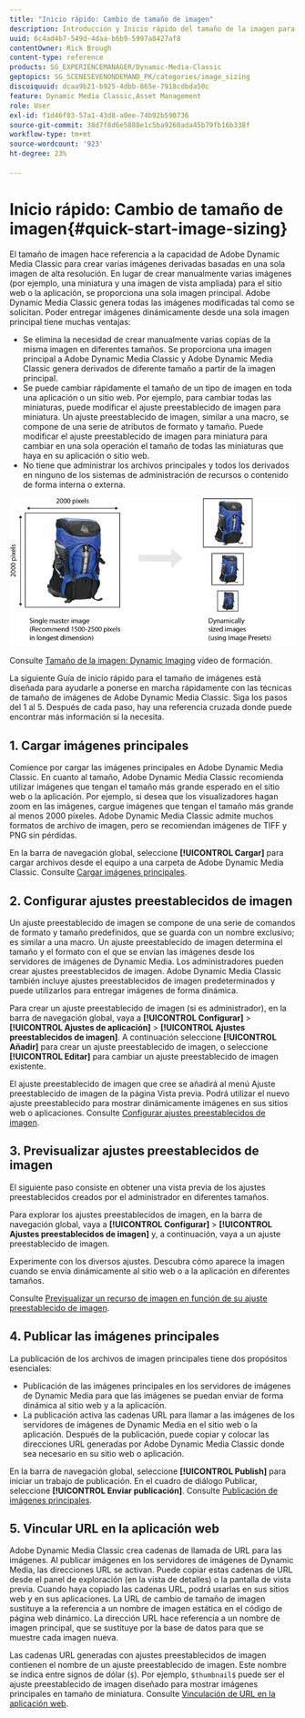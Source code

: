```yaml
---
title: "Inicio rápido: Cambio de tamaño de imagen"
description: Introducción y Inicio rápido del tamaño de la imagen para ayudarle a ponerse en marcha rápidamente con las técnicas de tamaño de imagen en Adobe Dynamic Media Classic.
uuid: 6c4ad4b7-549d-4daa-b6b9-5997a8427af8
contentOwner: Rick Brough
content-type: reference
products: SG_EXPERIENCEMANAGER/Dynamic-Media-Classic
geptopics: SG_SCENESEVENONDEMAND_PK/categories/image_sizing
discoiquuid: dcaa9b21-b925-4dbb-865e-7918cdbda50c
feature: Dynamic Media Classic,Asset Management
role: User
exl-id: f1d46f03-57a1-43d8-a0ee-74b92b590736
source-git-commit: 38d7f8d6e5888e1c5ba9260ada45b79fb16b338f
workflow-type: tm+mt
source-wordcount: '923'
ht-degree: 23%

---
```


# Inicio rápido: Cambio de tamaño de imagen{#quick-start-image-sizing}

El tamaño de imagen hace referencia a la capacidad de Adobe Dynamic Media Classic para crear varias imágenes derivadas basadas en una sola imagen de alta resolución. En lugar de crear manualmente varias imágenes (por ejemplo, una miniatura y una imagen de vista ampliada) para el sitio web o la aplicación, se proporciona una sola imagen principal. Adobe Dynamic Media Classic genera todas las imágenes modificadas tal como se solicitan. Poder entregar imágenes dinámicamente desde una sola imagen principal tiene muchas ventajas:

* Se elimina la necesidad de crear manualmente varias copias de la misma imagen en diferentes tamaños. Se proporciona una imagen principal a Adobe Dynamic Media Classic y Adobe Dynamic Media Classic genera derivados de diferente tamaño a partir de la imagen principal.
* Se puede cambiar rápidamente el tamaño de un tipo de imagen en toda una aplicación o un sitio web. Por ejemplo, para cambiar todas las miniaturas, puede modificar el ajuste preestablecido de imagen para miniatura. Un ajuste preestablecido de imagen, similar a una macro, se compone de una serie de atributos de formato y tamaño. Puede modificar el ajuste preestablecido de imagen para miniatura para cambiar en una sola operación el tamaño de todas las miniaturas que haya en su aplicación o sitio web.
* No tiene que administrar los archivos principales y todos los derivados en ninguno de los sistemas de administración de recursos o contenido de forma interna o externa.

![Puede crear varias imágenes derivadas con un tamaño diferente desde el mismo archivo principal de alta resolución.](/help/using/assets/is_derivative_sizes_popup.png)

Consulte [Tamaño de la imagen: Dynamic Imaging](https://s7d5.scene7.com/s7viewers/html5/VideoViewer.html?videoserverurl=https://s7d5.scene7.com/is/content/&amp;emailurl=https://s7d5.scene7.com/s7/emailFriend&amp;serverUrl=https://s7d5.scene7.com/is/image/&amp;config=Scene7SharedAssets/Universal_HTML5_Video&amp;contenturl=https://s7d5.scene7.com/skins/&amp;asset=S7tutorials/557_Image%20Sizing_converted%20renamed_Dynamic%20Imaging-AVS) vídeo de formación.

La siguiente Guía de inicio rápido para el tamaño de imágenes está diseñada para ayudarle a ponerse en marcha rápidamente con las técnicas de tamaño de imágenes de Adobe Dynamic Media Classic. Siga los pasos del 1 al 5. Después de cada paso, hay una referencia cruzada donde puede encontrar más información si la necesita.

## 1. Cargar imágenes principales

Comience por cargar las imágenes principales en Adobe Dynamic Media Classic. En cuanto al tamaño, Adobe Dynamic Media Classic recomienda utilizar imágenes que tengan el tamaño más grande esperado en el sitio web o la aplicación. Por ejemplo, si desea que los visualizadores hagan zoom en las imágenes, cargue imágenes que tengan el tamaño más grande al menos 2000 píxeles. Adobe Dynamic Media Classic admite muchos formatos de archivo de imagen, pero se recomiendan imágenes de TIFF y PNG sin pérdidas.

En la barra de navegación global, seleccione **[!UICONTROL Cargar]** para cargar archivos desde el equipo a una carpeta de Adobe Dynamic Media Classic. Consulte [Cargar imágenes principales](uploading-master-images.md#uploading_master_images).

## 2. Configurar ajustes preestablecidos de imagen

Un ajuste preestablecido de imagen se compone de una serie de comandos de formato y tamaño predefinidos, que se guarda con un nombre exclusivo; es similar a una macro. Un ajuste preestablecido de imagen determina el tamaño y el formato con el que se envían las imágenes desde los servidores de imágenes de Dynamic Media. Los administradores pueden crear ajustes preestablecidos de imagen. Adobe Dynamic Media Classic también incluye ajustes preestablecidos de imagen predeterminados y puede utilizarlos para entregar imágenes de forma dinámica.

Para crear un ajuste preestablecido de imagen (si es administrador), en la barra de navegación global, vaya a **[!UICONTROL Configurar]** > **[!UICONTROL Ajustes de aplicación]** > **[!UICONTROL Ajustes preestablecidos de imagen]**. A continuación seleccione **[!UICONTROL Añadir]** para crear un ajuste preestablecido de imagen, o seleccione **[!UICONTROL Editar]** para cambiar un ajuste preestablecido de imagen existente.

El ajuste preestablecido de imagen que cree se añadirá al menú Ajuste preestablecido de imagen de la página Vista previa. Podrá utilizar el nuevo ajuste preestablecido para mostrar dinámicamente imágenes en sus sitios web o aplicaciones. Consulte [Configurar ajustes preestablecidos de imagen](setting-image-presets.md#setting_up_image_presets).

## 3. Previsualizar ajustes preestablecidos de imagen

El siguiente paso consiste en obtener una vista previa de los ajustes preestablecidos creados por el administrador en diferentes tamaños. 

Para explorar los ajustes preestablecidos de imagen, en la barra de navegación global, vaya a **[!UICONTROL Configurar]** > **[!UICONTROL Ajustes preestablecidos de imagen]** y, a continuación, vaya a un ajuste preestablecido de imagen.

Experimente con los diversos ajustes. Descubra cómo aparece la imagen cuando se envía dinámicamente al sitio web o a la aplicación en diferentes tamaños.

Consulte [Previsualizar un recurso de imagen en función de su ajuste preestablecido de imagen](previewing-asset.md#previewing_an_image_asset_based_on_its_image_preset).

## 4. Publicar las imágenes principales

La publicación de los archivos de imagen principales tiene dos propósitos esenciales:

* Publicación de las imágenes principales en los servidores de imágenes de Dynamic Media para que las imágenes se puedan enviar de forma dinámica al sitio web y a la aplicación.
* La publicación activa las cadenas URL para llamar a las imágenes de los servidores de imágenes de Dynamic Media en el sitio web o la aplicación. Después de la publicación, puede copiar y colocar las direcciones URL generadas por Adobe Dynamic Media Classic donde sea necesario en su sitio web o aplicación.

En la barra de navegación global, seleccione **[!UICONTROL Publish]** para iniciar un trabajo de publicación. En el cuadro de diálogo Publicar, seleccione **[!UICONTROL Enviar publicación]**. Consulte [Publicación de imágenes principales](publishing-master-images.md#publishing_master_images).

## 5. Vincular URL en la aplicación web

Adobe Dynamic Media Classic crea cadenas de llamada de URL para las imágenes. Al publicar imágenes en los servidores de imágenes de Dynamic Media, las direcciones URL se activan. Puede copiar estas cadenas de URL desde el panel de exploración (en la vista de detalles) o la pantalla de vista previa. Cuando haya copiado las cadenas URL, podrá usarlas en sus sitios web y en sus aplicaciones. La URL de cambio de tamaño de imagen sustituye a la referencia a un nombre de imagen estática en el código de página web dinámico. La dirección URL hace referencia a un nombre de imagen principal, que se sustituye por la base de datos para que se muestre cada imagen nueva.

Las cadenas URL generadas con ajustes preestablecidos de imagen contienen el nombre de un ajuste preestablecido de imagen. Este nombre se indica entre signos de dólar (`$`). Por ejemplo, `$thumbnail$` puede ser el ajuste preestablecido de imagen diseñado para mostrar imágenes principales en tamaño de miniatura. Consulte [Vinculación de URL en la aplicación web](linking-urls-web-application.md#linking_urls_to_your_web_application).

